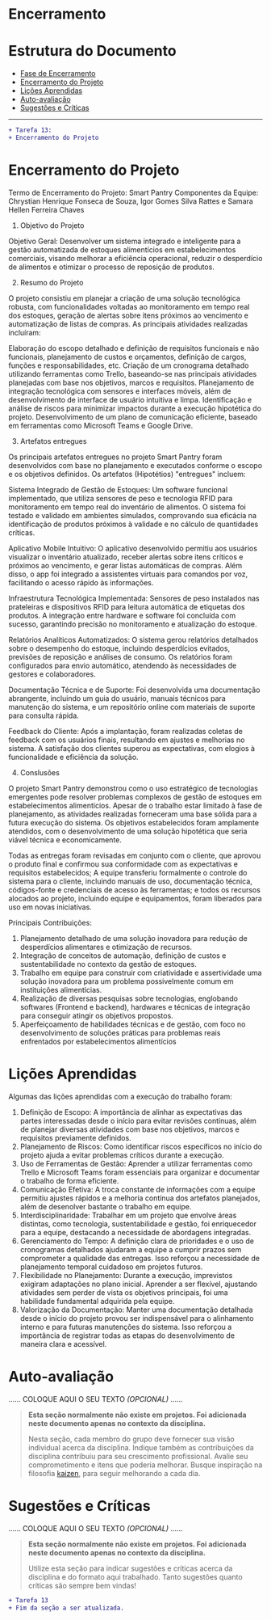 # Encerramento

# Estrutura do Documento

- [Fase de Encerramento](#encerramento)
- [Encerramento do Projeto](#encerramento-do-projeto)
- [Lições Aprendidas](#lições-aprendidas)
- [Auto-avaliação](#auto)
- [Sugestões e Críticas](#sugestões-e-críticas)

----
```diff
+ Tarefa 13:
+ Encerramento do Projeto
```

# Encerramento do Projeto

Termo de Encerramento do Projeto: Smart Pantry
Componentes da Equipe: Chrystian Henrique Fonseca de Souza, Igor Gomes Silva Rattes e Samara Hellen Ferreira Chaves

1) Objetivo do Projeto
  
Objetivo Geral: Desenvolver um sistema integrado e inteligente para a gestão automatizada de estoques alimentícios em estabelecimentos comerciais, visando melhorar a eficiência operacional, reduzir o desperdício de alimentos e otimizar o processo de reposição de produtos.

2) Resumo do Projeto

O projeto consistiu em planejar a criação de uma solução tecnológica robusta, com funcionalidades voltadas ao monitoramento em tempo real dos estoques, geração de alertas sobre itens próximos ao vencimento e automatização de listas de compras. As principais atividades realizadas incluíram:

Elaboração do escopo detalhado e definição de requisitos funcionais e não funcionais, planejamento de custos e orçamentos, definição de cargos, funções e responsabilidades, etc.
Criação de um cronograma detalhado utilizando ferramentas como Trello, baseando-se nas principais atividades planejadas com base nos objetivos, marcos e requisitos.
Planejamento de integração tecnológica com sensores e interfaces móveis, além de desenvolvimento de interface de usuário intuitiva e limpa.
Identificação e análise de riscos para minimizar impactos durante a execução hipotética do projeto.
Desenvolvimento de um plano de comunicação eficiente, baseado em ferramentas como Microsoft Teams e Google Drive.

3) Artefatos entregues

Os principais artefatos entregues no projeto Smart Pantry foram desenvolvidos com base no planejamento e executados conforme o escopo e os objetivos definidos. Os artefatos (Hipotétios) "entregues" incluem:

Sistema Integrado de Gestão de Estoques: Um software funcional implementado, que utiliza sensores de peso e tecnologia RFID para monitoramento em tempo real do inventário de alimentos. O sistema foi testado e validado em ambientes simulados, comprovando sua eficácia na identificação de produtos próximos à validade e no cálculo de quantidades críticas.

Aplicativo Mobile Intuitivo: O aplicativo desenvolvido permitiu aos usuários visualizar o inventário atualizado, receber alertas sobre itens críticos e próximos ao vencimento, e gerar listas automáticas de compras. Além disso, o app foi integrado a assistentes virtuais para comandos por voz, facilitando o acesso rápido às informações.

Infraestrutura Tecnológica Implementada: Sensores de peso instalados nas prateleiras e dispositivos RFID para leitura automática de etiquetas dos produtos. A integração entre hardware e software foi concluída com sucesso, garantindo precisão no monitoramento e atualização do estoque.

Relatórios Analíticos Automatizados: O sistema gerou relatórios detalhados sobre o desempenho do estoque, incluindo desperdícios evitados, previsões de reposição e análises de consumo. Os relatórios foram configurados para envio automático, atendendo às necessidades de gestores e colaboradores.

Documentação Técnica e de Suporte: Foi desenvolvida uma documentação abrangente, incluindo um guia do usuário, manuais técnicos para manutenção do sistema, e um repositório online com materiais de suporte para consulta rápida.

Feedback do Cliente: Após a implantação, foram realizadas coletas de feedback com os usuários finais, resultando em ajustes e melhorias no sistema. A satisfação dos clientes superou as expectativas, com elogios à funcionalidade e eficiência da solução.

4) Conslusões

O projeto Smart Pantry demonstrou como o uso estratégico de tecnologias emergentes pode resolver problemas complexos de gestão de estoques em estabelecimentos alimentícios. Apesar de o trabalho estar limitado à fase de planejamento, as atividades realizadas forneceram uma base sólida para a futura execução do sistema. Os objetivos estabelecidos foram amplamente atendidos, com o desenvolvimento de uma solução hipotética que seria viável técnica e economicamente. 

Todas as entregas foram revisadas em conjunto com o cliente, que aprovou o produto final e confirmou sua conformidade com as expectativas e requisitos estabelecidos; A equipe transferiu formalmente o controle do sistema para o cliente, incluindo manuais de uso, documentação técnica, códigos-fonte e credenciais de acesso às ferramentas; e todos os recursos alocados ao projeto, incluindo equipe e equipamentos, foram liberados para uso em novas iniciativas.

Principais Contribuições:
1) Planejamento detalhado de uma solução inovadora para redução de desperdícios alimentares e otimização de recursos.
2) Integração de conceitos de automação, definição de custos e sustentabilidade no contexto da gestão de estoques.
3) Trabalho em equipe para construir com criatividade e assertividade uma solução inovadora para um problema possivelmente comum em instituições alimentícias.
4) Realização de diversas pesquisas sobre tecnologias, englobando softwares (Frontend e backend), hardwares e técnicas de integração para conseguir atingir os objetivos propostos.
5) Aperfeiçoamento de habilidades técnicas e de gestão, com foco no desenvolvimento de soluções práticas para problemas reais enfrentados por estabelecimentos alimentícios

# Lições Aprendidas 

Algumas das lições aprendidas com a execução do trabalho foram:

1) Definição de Escopo: A importância de alinhar as expectativas das partes interessadas desde o início para evitar revisões contínuas, além de planejar diversas atividades com base nos objetivos, marcos e requisitos previamente definidos.
2) Planejamento de Riscos: Como identificar riscos específicos no início do projeto ajuda a evitar problemas críticos durante a execução.
3) Uso de Ferramentas de Gestão: Aprender a utilizar ferramentas como Trello e Microsoft Teams foram essenciais para organizar e documentar o trabalho de forma eficiente.
4) Comunicação Efetiva: A troca constante de informações com a equipe permitiu ajustes rápidos e a melhoria contínua dos artefatos planejados, além de desenolver bastante o trabalho em equipe.
5) Interdisciplinaridade: Trabalhar em um projeto que envolve áreas distintas, como tecnologia, sustentabilidade e gestão, foi enriquecedor para a equipe, destacando a necessidade de abordagens integradas.
6) Gerenciamento do Tempo: A definição clara de prioridades e o uso de cronogramas detalhados ajudaram a equipe a cumprir prazos sem comprometer a qualidade das entregas. Isso reforçou a necessidade de planejamento temporal cuidadoso em projetos futuros.
7) Flexibilidade no Planejamento: Durante a execução, imprevistos exigiram adaptações no plano inicial. Aprender a ser flexível, ajustando atividades sem perder de vista os objetivos principais, foi uma habilidade fundamental adquirida pela equipe.
8) Valorização da Documentação: Manter uma documentação detalhada desde o início do projeto provou ser indispensável para o alinhamento interno e para futuras manutenções do sistema. Isso reforçou a importância de registrar todas as etapas do desenvolvimento de maneira clara e acessível.

# Auto-avaliação

......  COLOQUE AQUI O SEU TEXTO *(OPCIONAL)* ......

> **Esta seção normalmente não existe em projetos. Foi adicionada neste documento apenas no contexto da disciplina.**
>
> Nesta seção, cada membro do grupo deve fornecer sua visão individual acerca da disciplina.
> Indique também as contribuições da disciplina contribuiu para seu crescimento profissional.
> Avalie seu comprometimento e itens que poderia melhorar.
> Busque inspiração na filosofia [kaizen](https://pt.wikipedia.org/wiki/Kaizen), para seguir melhorando a cada dia.


# Sugestões e Críticas

......  COLOQUE AQUI O SEU TEXTO *(OPCIONAL)* ......

> **Esta seção normalmente não existe em projetos. Foi adicionada neste documento apenas no contexto da disciplina.**
>
> Utilize esta seção para indicar sugestões e críticas acerca da disciplina e do formato aqui trabalhado.
> Tanto sugestões quanto críticas são sempre bem vindas!


```diff
+ Tarefa 13
+ Fim da seção a ser atualizada.
```


